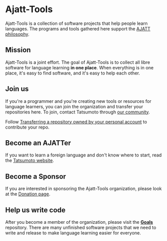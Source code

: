 # Ajatt-Tools

Ajatt-Tools is a collection of software projects that help people learn languages.
The programs and tools gathered here support the
[AJATT philosophy](https://tatsumoto.neocities.org/blog/whats-ajatt).

## Mission

Ajatt-Tools is a joint effort.
The goal of Ajatt-Tools is to collect all libre software for language learning **in one place**.
When everything is in one place, it's easy to find software, and it's easy to help each other.

## Join us

If you're a programmer and you're creating new tools or resources for language learners,
you can join the organization and transfer your repositories here.
To join, contact Tatsumoto through
[our community](https://tatsumoto.neocities.org/blog/join-our-community.html).

Follow
[Transferring a repository owned by your personal account](https://docs.github.com/en/repositories/creating-and-managing-repositories/transferring-a-repository#transferring-a-repository-owned-by-your-personal-account)
to contribute your repo.

## Become an AJATTer

If you want to learn a foreign language and don't know where to start, read the
[Tatsumoto website](https://tatsumoto.neocities.org/).

## Become a Sponsor

If you are interested in sponsoring the Ajatt-Tools organization, please look at the
[Donation page](https://tatsumoto.neocities.org/blog/donating-to-tatsumoto.html).

## Help us write code

After you become a member of the organization, please visit the **[Goals](https://github.com/Ajatt-Tools/Goals/)** repository.
There are many unfinished software projects that we need to write and release to make language learning easier for everyone.
